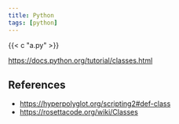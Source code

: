 ```yaml
---
title: Python
tags: [python]
---
```


{{< c "a.py" >}}

<https://docs.python.org/tutorial/classes.html>

## References

- <https://hyperpolyglot.org/scripting2#def-class>
- <https://rosettacode.org/wiki/Classes>
